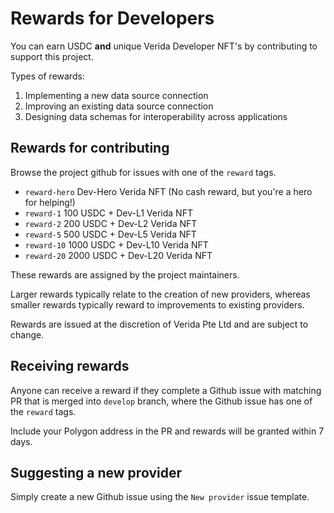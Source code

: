 # Rewards for Developers

You can earn USDC **and** unique Verida Developer NFT's by contributing to support this project.

Types of rewards:

1. Implementing a new data source connection
2. Improving an existing data source connection
3. Designing data schemas for interoperability across applications

## Rewards for contributing

Browse the project github for issues with one of the `reward` tags.

- `reward-hero` Dev-Hero Verida NFT (No cash reward, but you're a hero for helping!)
- `reward-1` 100 USDC + Dev-L1 Verida NFT
- `reward-2` 200 USDC + Dev-L2 Verida NFT
- `reward-5` 500 USDC + Dev-L5 Verida NFT
- `reward-10` 1000 USDC + Dev-L10 Verida NFT
- `reward-20` 2000 USDC + Dev-L20 Verida NFT

These rewards are assigned by the project maintainers.

Larger rewards typically relate to the creation of new providers, whereas smaller rewards typically reward to improvements to existing providers.

Rewards are issued at the discretion of Verida Pte Ltd and are subject to change.

## Receiving rewards

Anyone can receive a reward if they complete a Github issue with matching PR that is merged into `develop` branch, where the Github issue has one of the `reward` tags.

Include your Polygon address in the PR and rewards will be granted within 7 days.

## Suggesting a new provider

Simply create a new Github issue using the `New provider` issue template.